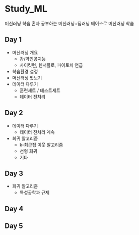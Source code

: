 # Study_ML
머신러닝 학습
혼자 공부하는 머신러닝+딥러닝 베이스로 머신러닝 학습

## Day 1
- 머신러닝 개요
    - 강/약인공지능
    - 사이킷런, 텐서플로, 파이토치 언급
- 학습환경 설정
- 머신러닝 맛보기
- 데이터 다루기
    - 훈련세트 / 테스트세트
    - 데이터 전처리

## Day 2
- 데이터 다루기
    - 데이터 전처리 계속
- 회귀 알고리즘
    - k-최근접 이웃 알고리즘
    - 선형 회귀
    - 기타

## Day 3
- 회귀 알고리즘
    - 특성공학과 규제

## Day 4

## Day 5
